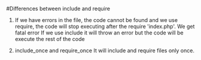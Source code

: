 #Differences between include and require

1. If we have errors in the file, the code cannot be found and we use
require, the code will stop executing after the require 'index.php'.
We get fatal error
If we use include it will throw an error but the code will be execute
the rest of the code

2. include_once and require_once 
It will include and require files only once.